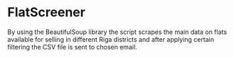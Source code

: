 # FlatScreener
By using the BeautifulSoup library the script scrapes the main data on flats available for selling in different Riga districts and after applying certain filtering the CSV file is sent to chosen email.
